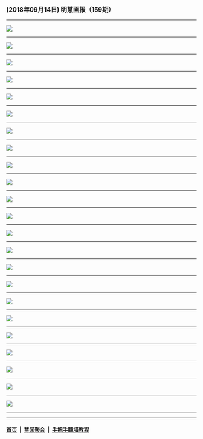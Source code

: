 ### (2018年09月14日) 明慧画报（159期）

---

<img src="http://qikan.minghui.org/mhqkpage/qikanimage/2018/09/13/mhhb-159-read-online1.png"/><hr/>
<img src="http://qikan.minghui.org/mhqkpage/qikanimage/2018/09/13/mhhb-159-read-online2.png"/><hr/>
<img src="http://qikan.minghui.org/mhqkpage/qikanimage/2018/09/13/mhhb-159-read-online3.png"/><hr/>
<img src="http://qikan.minghui.org/mhqkpage/qikanimage/2018/09/13/mhhb-159-read-online4.png"/><hr/>
<img src="http://qikan.minghui.org/mhqkpage/qikanimage/2018/09/13/mhhb-159-read-online5.png"/><hr/>
<img src="http://qikan.minghui.org/mhqkpage/qikanimage/2018/09/13/mhhb-159-read-online6.png"/><hr/>
<img src="http://qikan.minghui.org/mhqkpage/qikanimage/2018/09/13/mhhb-159-read-online7.png"/><hr/>
<img src="http://qikan.minghui.org/mhqkpage/qikanimage/2018/09/13/mhhb-159-read-online8.png"/><hr/>
<img src="http://qikan.minghui.org/mhqkpage/qikanimage/2018/09/13/mhhb-159-read-online9.png"/><hr/>
<img src="http://qikan.minghui.org/mhqkpage/qikanimage/2018/09/13/mhhb-159-read-online10.png"/><hr/>
<img src="http://qikan.minghui.org/mhqkpage/qikanimage/2018/09/13/mhhb-159-read-online11.png"/><hr/>
<img src="http://qikan.minghui.org/mhqkpage/qikanimage/2018/09/13/mhhb-159-read-online12.png"/><hr/>
<img src="http://qikan.minghui.org/mhqkpage/qikanimage/2018/09/13/mhhb-159-read-online13.png"/><hr/>
<img src="http://qikan.minghui.org/mhqkpage/qikanimage/2018/09/13/mhhb-159-read-online14.png"/><hr/>
<img src="http://qikan.minghui.org/mhqkpage/qikanimage/2018/09/13/mhhb-159-read-online15.png"/><hr/>
<img src="http://qikan.minghui.org/mhqkpage/qikanimage/2018/09/13/mhhb-159-read-online16.png"/><hr/>
<img src="http://qikan.minghui.org/mhqkpage/qikanimage/2018/09/13/mhhb-159-read-online17.png"/><hr/>
<img src="http://qikan.minghui.org/mhqkpage/qikanimage/2018/09/13/mhhb-159-read-online18.png"/><hr/>
<img src="http://qikan.minghui.org/mhqkpage/qikanimage/2018/09/13/mhhb-159-read-online19.png"/><hr/>
<img src="http://qikan.minghui.org/mhqkpage/qikanimage/2018/09/13/mhhb-159-read-online20.png"/><hr/>
<img src="http://qikan.minghui.org/mhqkpage/qikanimage/2018/09/13/mhhb-159-read-online21.png"/><hr/>
<img src="http://qikan.minghui.org/mhqkpage/qikanimage/2018/09/13/mhhb-159-read-online22.png"/><hr/>
<img src="http://qikan.minghui.org/mhqkpage/qikanimage/2018/09/13/mhhb-159-read-online23.png"/><hr/>


---

#### [首页](../../../..) &nbsp;|&nbsp; [禁闻聚合](https://github.com/gfw-breaker/banned-news) &nbsp;|&nbsp; [手把手翻墙教程](https://github.com/gfw-breaker/guides) 